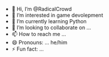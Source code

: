 - 👋 Hi, I’m @RadicalCrowd
- 👀 I’m interested in game devolepment
- 🌱 I’m currently learning  Python
- 💞️ I’m looking to collaborate on ...
- 📫 How to reach me ...
- 😄 Pronouns: ... he/him
- ⚡ Fun fact: ... 

<!---
RadicalCrowd/RadicalCrowd is a ✨ special ✨ repository because its `README.md` (this file) appears on your GitHub profile.
You can click the Preview link to take a look at your changes.
--->
